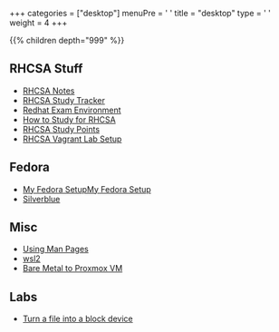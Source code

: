 +++ 
categories = ["desktop"] 
menuPre = '<i class="fa-fw fas fa-computer"></i> '
title = "desktop" 
type = '<i class="fa-fw fas fa-terminal"></i> '
weight = 4
+++

{{% children depth="999" %}}

## RHCSA Stuff

- [RHCSA Notes](../redhat/RHCSA%20Notes.md)
- [RHCSA Study Tracker](../redhat/RHCSA%20Study%20Tracker.md)
- [Redhat Exam Environment](/RHCSA/Redhat%20Exam%20Environment.md)
- [How to Study for RHCSA](RHCSA/How%20to%20Study%20for%20RHCSA.md)
- [RHCSA Study Points](../redhat/RHCSA%20Study%20Points.md)
- [RHCSA Vagrant Lab Setup](../redhat/RHCSA%20Vagrant%20Lab%20Setup.md)

## Fedora

- [My Fedora SetupMy Fedora Setup](My%20Fedora%20Setup.md)
- [Silverblue](Silverblue.md)

## Misc
- [Using Man Pages](../tools/Using%20Man%20Pages.md)
- [wsl2](../Archive/Misc%20Linux/wsl2.md)
- [Bare Metal to Proxmox VM](../virtualization/Bare%20Metal%20to%20Proxmox%20VM.md)

## Labs

- [Turn a file into a block device](../Archive/Misc%20Linux/Turn%20a%20file%20into%20a%20block%20device.md)